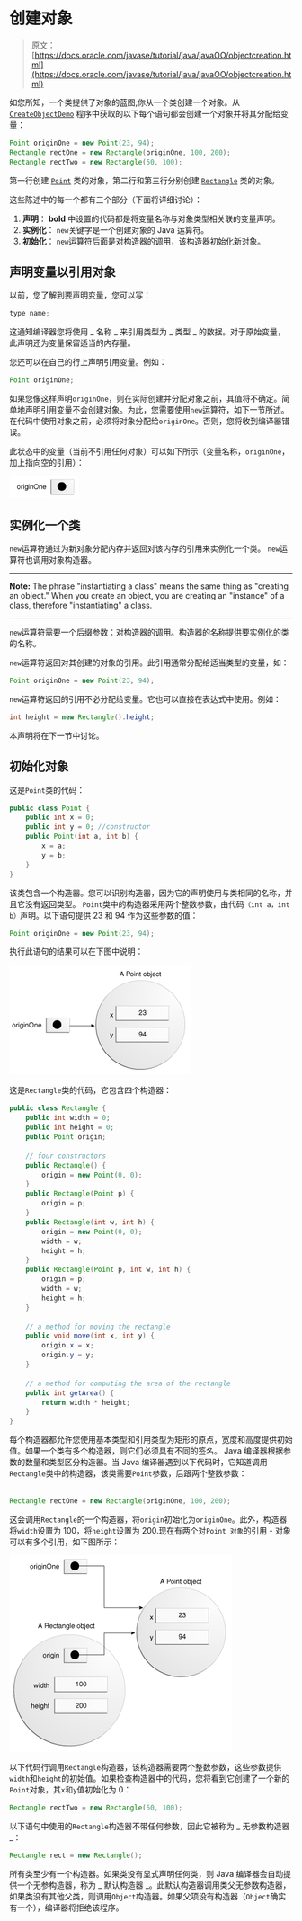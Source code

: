 # 创建对象

> 原文： [https://docs.oracle.com/javase/tutorial/java/javaOO/objectcreation.html](https://docs.oracle.com/javase/tutorial/java/javaOO/objectcreation.html)

如您所知，一个类提供了对象的蓝图;你从一个类创建一个对象。从 [`CreateObjectDemo`](examples/CreateObjectDemo.java) 程序中获取的以下每个语句都会创建一个对象并将其分配给变量：

```java
Point originOne = new Point(23, 94);
Rectangle rectOne = new Rectangle(originOne, 100, 200);
Rectangle rectTwo = new Rectangle(50, 100);

```

第一行创建 [`Point`](examples/Point.java) 类的对象，第二行和第三行分别创建 [`Rectangle`](examples/Rectangle.java) 类的对象。

这些陈述中的每一个都有三个部分（下面将详细讨论）：

1.  **声明**： **bold** 中设置的代码都是将变量名称与对象类型相关联的变量声明。
2.  **实例化**： `new`关键字是一个创建对象的 Java 运算符。
3.  **初始化**： `new`运算符后面是对构造器的调用，该构造器初始化新对象。

## 声明变量以引用对象

以前，您了解到要声明变量，您可以写：

```java
type name;

```

这通知编译器您将使用 _ 名称 _ 来引用类型为 _ 类型 _ 的数据。对于原始变量，此声明还为变量保留适当的内存量。

您还可以在自己的行上声明引用变量。例如：

```java
Point originOne;

```

如果您像这样声明`originOne`，则在实际创建并分配对象之前，其值将不确定。简单地声明引用变量不会创建对象。为此，您需要使用`new`运算符，如下一节所述。在代码中使用对象之前，必须将对象分配给`originOne`。否则，您将收到编译器错误。

此状态中的变量（当前不引用任何对象）可以如下所示（变量名称，`originOne`，加上指向空的引用）：

![originOne is null.](img/b097c2585db5a8efc2db67c9b863e7fe.jpg)

## 实例化一个类

`new`运算符通过为新对象分配内存并返回对该内存的引用来实例化一个类。 `new`运算符也调用对象构造器。

* * *

**Note:** The phrase "instantiating a class" means the same thing as "creating an object." When you create an object, you are creating an "instance" of a class, therefore "instantiating" a class.

* * *

`new`运算符需要一个后缀参数：对构造器的调用。构造器的名称提供要实例化的类的名称。

`new`运算符返回对其创建的对象的引用。此引用通常分配给适当类型的变量，如：

```java
Point originOne = new Point(23, 94);

```

`new`运算符返回的引用不必分配给变量。它也可以直接在表达式中使用。例如：

```java
int height = new Rectangle().height;

```

本声明将在下一节中讨论。

## 初始化对象

这是`Point`类的代码：

```java
public class Point {
    public int x = 0;
    public int y = 0; //constructor
    public Point(int a, int b) {
        x = a;
        y = b;
    }
}

```

该类包含一个构造器。您可以识别构造器，因为它的声明使用与类相同的名称，并且它没有返回类型。 `Point`类中的构造器采用两个整数参数，由代码`（int a，int b）`声明。以下语句提供 23 和 94 作为这些参数的值：

```java
Point originOne = new Point(23, 94);

```

执行此语句的结果可以在下图中说明：

![originOne now points to a Point object.](img/fb5cf391b552952cb2fd63ee096af3bf.jpg)

这是`Rectangle`类的代码，它包含四个构造器：

```java
public class Rectangle {
    public int width = 0;
    public int height = 0;
    public Point origin;

    // four constructors
    public Rectangle() {
        origin = new Point(0, 0);
    }
    public Rectangle(Point p) {
        origin = p;
    }
    public Rectangle(int w, int h) {
        origin = new Point(0, 0);
        width = w;
        height = h;
    }
    public Rectangle(Point p, int w, int h) {
        origin = p;
        width = w;
        height = h;
    }

    // a method for moving the rectangle
    public void move(int x, int y) {
        origin.x = x;
        origin.y = y;
    }

    // a method for computing the area of the rectangle
    public int getArea() {
        return width * height;
    }
}

```

每个构造器都允许您使用基本类型和引用类型为矩形的原点，宽度和高度提供初始值。如果一个类有多个构造器，则它们必须具有不同的签名。 Java 编译器根据参数的数量和类型区分构造器。当 Java 编译器遇到以下代码时，它知道调用`Rectangle`类中的构造器，该类需要`Point`参数，后跟两个整数参数：

```java

Rectangle rectOne = new Rectangle(originOne, 100, 200);

```

这会调用`Rectangle`的一个构造器，将`origin`初始化为`originOne`。此外，构造器将`width`设置为 100，将`height`设置为 200.现在有两个对`Point 对象`的引用 - 对象可以有多个引用，如下图所示：

![Now the rectangle's origin variable also points to the Point.](img/60f2969e1c11172a36bb4aaceff166c1.jpg)

以下代码行调用`Rectangle`构造器，该构造器需要两个整数参数，这些参数提供`width`和`height`的初始值。如果检查构造器中的代码，您将看到它创建了一个新的`Point`对象，其`x`和`y`值初始化为 0：

```java
Rectangle rectTwo = new Rectangle(50, 100);

```

以下语句中使用的`Rectangle`构造器不带任何参数，因此它被称为 _ 无参数构造器 _：

```java
Rectangle rect = new Rectangle();

```

所有类至少有一个构造器。如果类没有显式声明任何类，则 Java 编译器会自动提供一个无参构造器，称为 _ 默认构造器 _。此默认构造器调用类父无参数构造器，如果类没有其他父类，则调用`Object`构造器。如果父项没有构造器（`Object`确实有一个），编译器将拒绝该程序。